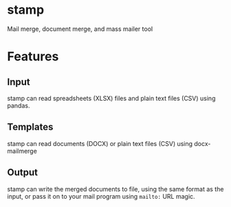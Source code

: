 # stamp
Mail merge, document merge, and mass mailer tool

# Features

## Input

stamp can read spreadsheets (XLSX) files and plain text files (CSV) using pandas.

## Templates

stamp can read documents (DOCX) or plain text files (CSV) using docx-mailmerge

## Output

stamp can write the merged documents to file, using the same format as the input, or pass it on to your mail program using ```mailto:``` URL magic.
